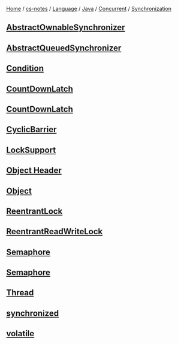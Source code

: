 [Home](https://mengxianbin.github.io) /
[cs-notes](https://mengxianbin.github.io/cs-notes/content) /
[Language](https://mengxianbin.github.io/cs-notes/content/Language) /
[Java](https://mengxianbin.github.io/cs-notes/content/Language/Java) /
[Concurrent](https://mengxianbin.github.io/cs-notes/content/Language/Java/Concurrent) /
[Synchronization](https://mengxianbin.github.io/cs-notes/content/Language/Java/Concurrent/Synchronization)

## [AbstractOwnableSynchronizer](https://mengxianbin.github.io/cs-notes/content/Language/Java/Concurrent/Synchronization/AbstractOwnableSynchronizer)

## [AbstractQueuedSynchronizer](https://mengxianbin.github.io/cs-notes/content/Language/Java/Concurrent/Synchronization/AbstractQueuedSynchronizer/)

## [Condition](https://mengxianbin.github.io/cs-notes/content/Language/Java/Concurrent/Synchronization/Condition)

## [CountDownLatch](https://mengxianbin.github.io/cs-notes/content/Language/Java/Concurrent/Synchronization/CountDownLatch/)

## [CountDownLatch](https://mengxianbin.github.io/cs-notes/content/Language/Java/Concurrent/Synchronization/CountDownLatch)

## [CyclicBarrier](https://mengxianbin.github.io/cs-notes/content/Language/Java/Concurrent/Synchronization/CyclicBarrier)

## [LockSupport](https://mengxianbin.github.io/cs-notes/content/Language/Java/Concurrent/Synchronization/LockSupport)

## [Object Header](https://mengxianbin.github.io/cs-notes/content/Language/Java/Concurrent/Synchronization/Object%20Header)

## [Object](https://mengxianbin.github.io/cs-notes/content/Language/Java/Concurrent/Synchronization/Object)

## [ReentrantLock](https://mengxianbin.github.io/cs-notes/content/Language/Java/Concurrent/Synchronization/ReentrantLock/)

## [ReentrantReadWriteLock](https://mengxianbin.github.io/cs-notes/content/Language/Java/Concurrent/Synchronization/ReentrantReadWriteLock/)

## [Semaphore](https://mengxianbin.github.io/cs-notes/content/Language/Java/Concurrent/Synchronization/Semaphore/)

## [Semaphore](https://mengxianbin.github.io/cs-notes/content/Language/Java/Concurrent/Synchronization/Semaphore)

## [Thread](https://mengxianbin.github.io/cs-notes/content/Language/Java/Concurrent/Synchronization/Thread)

## [synchronized](https://mengxianbin.github.io/cs-notes/content/Language/Java/Concurrent/Synchronization/synchronized)

## [volatile](https://mengxianbin.github.io/cs-notes/content/Language/Java/Concurrent/Synchronization/volatile)

